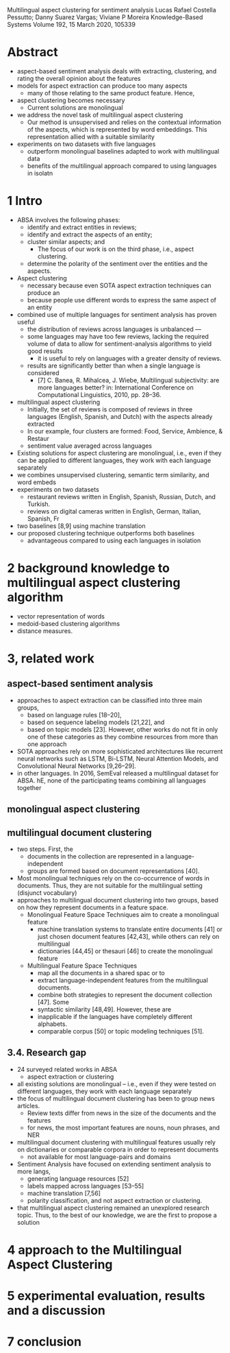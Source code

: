 Multilingual aspect clustering for sentiment analysis
Lucas Rafael Costella Pessutto; Danny Suarez Vargas; Viviane P Moreira
Knowledge-Based Systems Volume 192, 15 March 2020, 105339

# Abstract

* aspect-based sentiment analysis deals with
  extracting, clustering, and rating the overall opinion about the features
* models for aspect extraction can produce too many aspects
  * many of those relating to the same product feature. Hence,
* aspect clustering becomes necessary
  * Current solutions are monolingual
* we address the novel task of multilingual aspect clustering
  * Our method is unsupervised and
    relies on the contextual information of the aspects, which is represented by
    word embeddings. This representation allied with a suitable similarity
* experiments on two datasets with five languages
  * outperform monolingual baselines adapted to work with multilingual data
  * benefits of the multilingual approach compared to using languages in isolatn

# 1 Intro

* ABSA involves the following phases:
  * identify and extract entities in reviews;
  * identify and extract the aspects of an entity;
  * cluster similar aspects; and
    * The focus of our work is on the third phase, i.e., aspect clustering.
  * determine the polarity of the sentiment over the entities and the aspects.
* Aspect clustering
  * necessary because even SOTA aspect extraction techniques can produce an
  * because people use different words to express the same aspect of an entity
* combined use of multiple languages for sentiment analysis has proven useful
  * the distribution of reviews across languages is unbalanced —
  * some languages may have too few reviews, lacking the required volume of data
    to allow for sentiment-analysis algorithms to yield good results
    * it is useful to rely on languages with a greater density of reviews.
  * results are significantly better than when a single language is considered
    * [7] C. Banea, R. Mihalcea, J. Wiebe,
      Multilingual subjectivity: are more languages better? in:
      International Conference on Computational Linguistics, 2010, pp. 28–36.
* multilingual aspect clustering
  * Initially, the set of reviews is composed of reviews in three languages
    (English, Spanish, and Dutch) with the aspects already extracted
  * In our example, four clusters are formed: Food, Service, Ambience, & Restaur
  * sentiment value averaged across languages
* Existing solutions for aspect clustering are monolingual,
  i.e., even if they can be applied to different languages, they work with each
  language separately
* we combines unsupervised clustering, semantic term similarity, and word embeds
* experiments on two datasets
  * restaurant reviews written in English, Spanish, Russian, Dutch, and Turkish.
  * reviews on digital cameras written in English, German, Italian, Spanish, Fr
* two baselines [8,9] using machine translation
* our proposed clustering technique outperforms both baselines
  * advantageous compared to using each languages in isolation

# 2 background knowledge to multilingual aspect clustering algorithm

* vector representation of words
* medoid-based clustering algorithms
* distance measures.

# 3, related work

## aspect-based sentiment analysis

* approaches to aspect extraction can be classified into three main groups,
  * based on language rules [18–20],
  * based on sequence labeling models [21,22], and
  * based on topic models [23]. However, other works do not fit in only one of
    these categories as they combine resources from more than one approach
* SOTA approaches rely on more sophisticated architectures like
  recurrent neural networks such as LSTM, Bi-LSTM, Neural Attention Models, and
  Convolutional Neural Networks [9,26–29].
* in other languages. In 2016, SemEval released a multilingual dataset for ABSA.
  hE, none of the participating teams combining all languages together

## monolingual aspect clustering

## multilingual document clustering

* two steps. First, the
  * documents in the collection are represented in a language-independent
  * groups are formed based on document representations [40].
* Most monolingual techniques rely on the co-occurrence of words in documents.
  Thus, they are not suitable for the multilingual setting (disjunct vocabulary)
* approaches to multilingual document clustering into two groups, based on how
  they represent documents in a feature space.
  * Monolingual Feature Space Techniques aim to create a monolingual feature
    * machine translation systems to translate entire documents [41] or just
      chosen document features [42,43], while others can rely on multilingual
    * dictionaries [44,45] or thesauri [46] to create the monolingual feature
  * Multilingual Feature Space Techniques
    * map all the documents in a shared spac or to
    * extract language-independent features from the multilingual documents.
    * combine both strategies to represent the document collection [47]. Some
    * syntactic similarity [48,49]. However, these are
    * inapplicable if the languages have completely different alphabets.
    * comparable corpus [50] or topic modeling techniques [51].

## 3.4.  Research gap

* 24 surveyed related works in ABSA
  * aspect extraction or clustering
* all existing solutions are monolingual – i.e., even if they were tested on
  different languages, they work with each language separately
* the focus of multilingual document clustering has been to group news articles.
  * Review texts differ from news in the size of the documents and the features
  * for news, the most important features are nouns, noun phrases, and NER
* multilingual document clustering with multilingual features usually rely on
  dictionaries or comparable corpora in order to represent documents
  * not available for most language-pairs and domains
* Sentiment Analysis have focused on extending sentiment analysis to more langs,
  * generating language resources [52]
  * labels mapped across languages [53–55]
  * machine translation [7,56]
  * polarity classification, and not aspect extraction or clustering.
* that multilingual aspect clustering remained an unexplored research topic.
  Thus, to the best of our knowledge, we are the first to propose a solution

# 4 approach to the Multilingual Aspect Clustering

# 5 experimental evaluation, results and a discussion

# 7 conclusion
